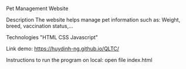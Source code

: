 Pet Management Website

Description
The website helps manage pet information such as: Weight, breed, vaccination status,...

Technologies
"HTML
CSS
Javascript"

Link demo:
https://huydinh-ng.github.io/QLTC/

Instructions to run the program on local: open file index.html
